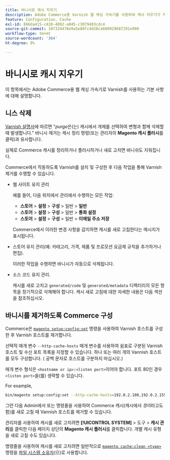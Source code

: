 ```yaml
---
title: 바니시로 캐시 지우기
description: Adobe Commerce용 Varnish 웹 캐싱 가속기를 사용하여 캐시 지우기가 작동하는 방식에 대해 알아봅니다. 캐시 관리 및 최적화 기술을 살펴보십시오.
feature: Configuration, Cache
exl-id: 866da415-c428-4092-a045-c3079493cdc4
source-git-commit: 10f324478e9a5e80fc4d28ce680929687291e990
workflow-type: tm+mt
source-wordcount: '364'
ht-degree: 0%

---
```


# 바니시로 캐시 지우기

이 항목에서는 Adobe Commerce용 웹 캐싱 가속기로 Varnish를 사용하는 기본 사항에 대해 설명합니다.

## 니스 삭제

[Varnish 설명서](https://www.varnish-cache.org/docs/trunk/users-guide/purging.html)에 따르면 &quot;*purge*&#x200B;은(는) 캐시에서 개체를 선택하여 변형과 함께 삭제할 때 발생합니다.&quot; 바니시 제거는 캐시 정리 명령(또는 관리자의 **Magento 캐시 플러시**&#x200B;를 클릭)과 유사합니다.

실제로 Commerce 캐시를 정리하거나 플러시하거나 새로 고치면 바니쉬도 지워집니다.

Commerce에서 작동하도록 Varnish를 설치 및 구성한 후 다음 작업을 통해 Varnish 제거를 수행할 수 있습니다.

- 웹 사이트 유지 관리

  예를 들어, 다음 위치에서 관리에서 수행하는 모든 작업:

   - **스토어** > **설정** > **구성** > 일반 > **일반**
   - **스토어** > **설정** > **구성** > 일반 > **통화 설정**
   - **스토어** > **설정** > **구성** > 일반 > **이메일 주소 저장**

  Commerce에서 이러한 변경 사항을 감지하면 캐시를 새로 고침한다는 메시지가 표시됩니다.

- 스토어 유지 관리(예: 카테고리, 가격, 제품 및 프로모션 요금제 규칙을 추가하거나 편집).

  이러한 작업을 수행하면 바니시가 자동으로 삭제됩니다.

- 소스 코드 유지 관리.

  캐시를 새로 고치고 `generated/code` 및 `generated/metadata` 디렉터리의 모든 항목을 정기적으로 삭제해야 합니다. 캐시 새로 고침에 대한 자세한 내용은 다음 섹션을 참조하십시오.

## 바니시를 제거하도록 Commerce 구성

Commerce은 [`magento setup:config:set`](https://experienceleague.adobe.com/ko/docs/commerce-operations/tools/cli-reference/commerce-on-premises#setupconfigset) 명령을 사용하여 Varnish 호스트를 구성한 후 Varnish 호스트를 제거합니다.

선택적 매개 변수 `--http-cache-hosts` 매개 변수를 사용하여 쉼표로 구분된 Varnish 호스트 및 수신 포트 목록을 지정할 수 있습니다. 하나 또는 여러 개의 Vannish 호스트를 모두 구성합니다. ( 공백 문자로 호스트를 구분하지 마십시오.)

매개 변수 형식은 `<hostname or ip>:<listen port>`이어야 합니다. 포트 80인 경우 `<listen port>`을(를) 생략할 수 있습니다.

For example,

```bash
bin/magento setup:config:set --http-cache-hosts=192.0.2.100,192.0.2.155:6081
```

그런 다음 Admin에서 또는 명령줄을 사용하여 Commerce 캐시(캐시에서 *정리*&#x200B;라고도 함)를 새로 고칠 때 Vannish 호스트를 제거할 수 있습니다.

관리자를 사용하여 캐시를 새로 고치려면 **[!UICONTROL SYSTEM]** > 도구 > **캐시 관리**&#x200B;를 클릭한 다음 페이지 상단의 **Magento 캐시 플러시**&#x200B;를 클릭합니다. 개별 캐시 유형을 새로 고칠 수도 있습니다.

명령줄을 사용하여 캐시를 새로 고치려면 일반적으로 [`magento cache:clean <type>`](../cli/manage-cache.md#clean-and-flush-cache-types) 명령을 [파일 시스템 소유자](../../installation/prerequisites/file-system/overview.md)(으)로 사용합니다.
